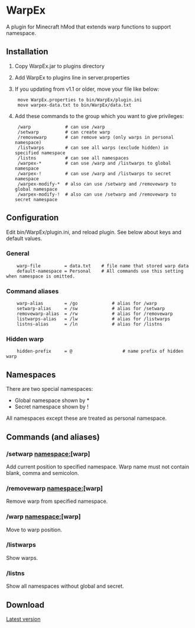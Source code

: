 # WarpEx

A plugin for Minecraft hMod that extends warp functions to support namespace.

## Installation

1. Copy WarpEx.jar to plugins directory

1. Add WarpEx to plugins line in server.properties

1. If you updating from v1.1 or older, move your file like below:

		move WarpEx.properties to bin/WarpEx/plugin.ini
		move warpex-data.txt to bin/WarpEx/data.txt

1. Add these commands to the group which you want to give privileges:

		/warp             # can use /warp
		/setwarp          # can create warp
		/removewarp       # can remove warp (only warps in personal namespace)
		/listwarps        # can see all warps (exclude hidden) in specified namespace
		/listns           # can see all namespaces
		/warpex-*         # can use /warp and /listwarps to global namespace
		/warpex-!         # can use /warp and /listwarps to secret namespace
		/warpex-modify-*  # also can use /setwarp and /removewarp to global namespace
		/warpex-modify-!  # also can use /setwarp and /removewarp to secret namespace

## Configuration

Edit bin/WarpEx/plugin.ini, and reload plugin.
See below about keys and default values.

### General

		warp-file         = data.txt	# file name that stored warp data
		default-namespace = Personal	# All commands use this setting when namespace is omitted.
		
### Command aliases

		warp-alias        = /go				# alias for /warp
		setwarp-alias     = /sw				# alias for /setwarp
		removewarp-alias  = /rw				# alias for /removewarp
		listwarps-alias   = /lw				# alias for /listwarps
		listns-alias      = /ln				# alias for /listns
		
### Hidden warp

		hidden-prefix     = @					# name prefix of hidden warp

## Namespaces

There are two special namespaces:

* Global namespace shown by *
* Secret namespace shown by !

All namespaces except these are treated as personal namespace.

## Commands (and aliases)

### /setwarp <namespace:>[warp]

Add current position to specified namespace.
Warp name must not contain blank, comma and semicolon.

### /removewarp <namespace:>[warp]

Remove warp from specified namespace.

### /warp <namespace:>[warp]

Move to warp position.

### /listwarps <namespace>

Show warps.

### /listns

Show all namespaces without global and secret.

## Download

[Latest version](https://github.com/palm3r/Hey0Plugins/raw/master/WarpEx/build/latest/WarpEx.jar)

